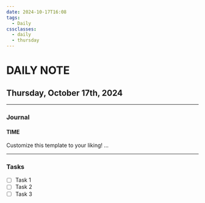 ```yaml
---
date: 2024-10-17T16:08
tags:
  - Daily
cssclasses:
  - daily
  - thursday
---
```

# DAILY NOTE
## Thursday, October 17th, 2024
***
### Journal
#### TIME
Customize this template to your liking!
...
***
### Tasks
- [ ] Task 1
- [ ] Task 2
- [ ] Task 3